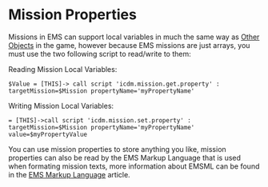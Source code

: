 # Mission Properties #

Missions in EMS can support local variables in much the same way as [Other Objects](ScriptEngine_Feature_LocalVariables.md) in the game, however because EMS missions are just arrays, you must use the two following script to read/write to them:

Reading Mission Local Variables:
```
$Value = [THIS]-> call script 'icdm.mission.get.property' : targetMission=$Mission propertyName='myPropertyName'
```

Writing Mission Local Variables:
```
= [THIS]->call script 'icdm.mission.set.property' : targetMission=$Mission propertyName='myPropertyName' value=$myPropertyValue
```

You can use mission properties to store anything you like, mission properties can also be read by the EMS Markup Language that is used when formating mission texts, more information about EMSML can be found in the [EMS Markup Language](EMS_Tut_EMSML.md) article.
